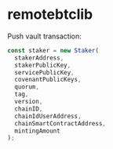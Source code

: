 # remotebtclib

Push vault transaction:

```typescript
const staker = new Staker(
  stakerAddress,
  stakerPublicKey,
  servicePublicKey,
  covenantPublicKeys,
  quorum,
  tag,
  version,
  chainID,
  chainIdUserAddress,
  chainSmartContractAddress,
  mintingAmount
);
```
